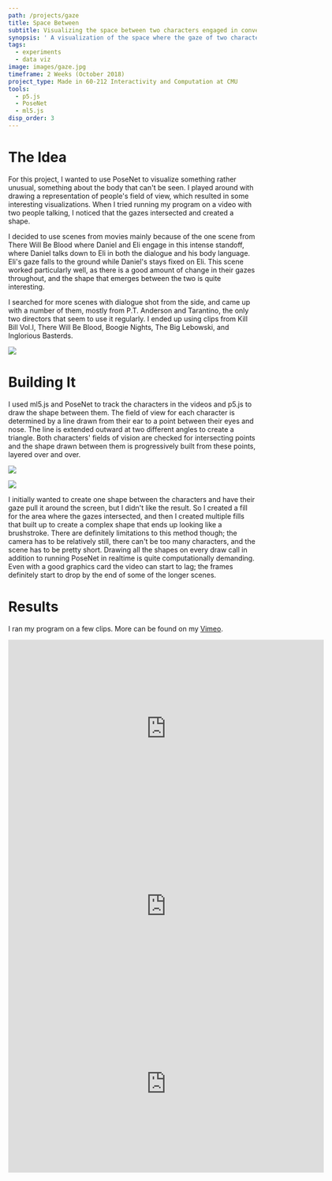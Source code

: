 ```yaml
---
path: /projects/gaze
title: Space Between
subtitle: Visualizing the space between two characters engaged in conversation
synopsis: ' A visualization of the space where the gaze of two characters in conversation meet. As the characters look at or away from one another, a shape is created between them that grows over the course of a scene.'
tags:
  - experiments
  - data viz
image: images/gaze.jpg
timeframe: 2 Weeks (October 2018)
project_type: Made in 60-212 Interactivity and Computation at CMU
tools:
  - p5.js
  - PoseNet
  - ml5.js
disp_order: 3
---
```


# The Idea

For this project, I wanted to use PoseNet to visualize something rather unusual, something about the body that can't be seen. I played around with drawing a representation of people's field of view, which resulted in some interesting visualizations. When I tried running my program on a video with two people talking, I noticed that the gazes intersected and created a shape.

I decided to use scenes from movies mainly because of the one scene from There Will Be Blood where Daniel and Eli engage in this intense standoff, where Daniel talks down to Eli in both the dialogue and his body language. Eli's gaze falls to the ground while Daniel's stays fixed on Eli. This scene worked particularly well, as there is a good amount of change in their gazes throughout, and the shape that emerges between the two is quite interesting.

I searched for more scenes with dialogue shot from the side, and came up with a number of them, mostly from P.T. Anderson and Tarantino, the only two directors that seem to use it regularly. I ended up using clips from Kill Bill Vol.I, There Will Be Blood, Boogie Nights, The Big Lebowski, and Inglorious Basterds.

![](images/edit.gif)

# Building It

I used ml5.js and PoseNet to track the characters in the videos and p5.js to draw the shape between them. The field of view for each character is determined by a line drawn from their ear to a point between their eyes and nose. The line is extended outward at two different angles to create a triangle. Both characters' fields of vision are checked for intersecting points and the shape drawn between them is progressively built from these points, layered over and over.

![](/images/debug-1200x675.jpg)

![](/images/debug1-1200x673.jpg)

I initially wanted to create one shape between the characters and have their gaze pull it around the screen, but I didn't like the result. So I created a fill for the area where the gazes intersected, and then I created multiple fills that built up to create a complex shape that ends up looking like a brushstroke. There are definitely limitations to this method though; the camera has to be relatively still, there can't be too many characters, and the scene has to be pretty short. Drawing all the shapes on every draw call in addition to running PoseNet in realtime is quite computationally demanding. Even with a good graphics card the video can start to lag; the frames definitely start to drop by the end of some of the longer scenes.

# Results

I ran my program on a few clips. More can be found on my [Vimeo](https://vimeo.com/user80222316).

<iframe src="https://player.vimeo.com/video/294702146" width="640" height="360" frameborder="0" allow="autoplay; fullscreen" allowfullscreen></iframe>

<iframe src="https://player.vimeo.com/video/294701280" width="640" height="360" frameborder="0" allow="autoplay; fullscreen" allowfullscreen></iframe>

<iframe src="https://player.vimeo.com/video/294702122" width="640" height="360" frameborder="0" allow="autoplay; fullscreen" allowfullscreen></iframe>
